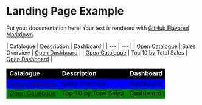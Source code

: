 # Landing Page Example

Put your documentation here! Your text is rendered with [GitHub Flavored Markdown](https://help.github.com/articles/github-flavored-markdown).

| Catalogue | Description | Dashboard |
| --- | --- |
| [Open Catalogue](/folders/1) | Sales Overview | [Open Dashboard](/dashboards/9) |
| [Open Catalogue](/folders/7) | Top 10 by Total Sales | [Open Dashboard](/dashboards/1) |


<table>
  <tr style="background-color:black; color:white; font-weight:bold">
    <td> Catalogue </td>
    <td> Description </td>
    <td> Dashboard </td>
  </tr>
  <tr style="background-color:blue; color:black;">
    <td> <a href="/folders/1"> Open Catalogue </a> </td>
    <td> Sales Overview </td>
    <td> Dashboard </td>
  </tr>
  <tr style="background-color:green; color:black;">
    <td><a href="/folders/9"> Open Catalogue </a> </td>
    <td> Top 10 by Total Sales </td>
    <td> Dashboard </td>
  </tr>
</table>

